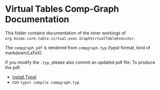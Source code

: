 # Virtual Tables Comp-Graph Documentation

This folder contains documentation of the inner workings of `org.knime.core.table.virtual.exec.GraphVirtualTableExecutor`.

The `compgraph.pdf` is rendered from `compgraph.typ` (typst format, kind of markdown/LaTeX).

If you modify the `.typ`, please also commit an updated pdf file.
To produce the pdf:
* [install Typst](https://github.com/typst/typst?tab=readme-ov-file#installation)
* run `typst compile compgraph.typ`

